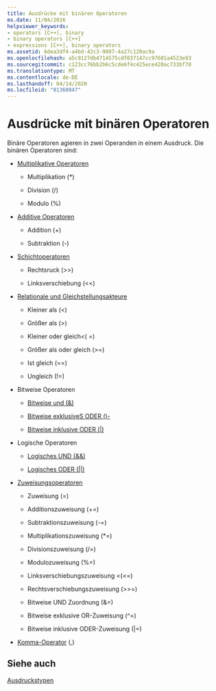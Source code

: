 ```yaml
---
title: Ausdrücke mit binären Operatoren
ms.date: 11/04/2016
helpviewer_keywords:
- operators [C++], binary
- binary operators [C++]
- expressions [C++], binary operators
ms.assetid: 6dea3df4-a4bd-42c3-9807-4a27c120ac9a
ms.openlocfilehash: a5c9127db4714575cdf037147cc97601a4523e93
ms.sourcegitcommit: c123cc76bb2b6c5cde6f4c425ece420ac733bf70
ms.translationtype: MT
ms.contentlocale: de-DE
ms.lasthandoff: 04/14/2020
ms.locfileid: "81360847"
---
```

# <a name="expressions-with-binary-operators"></a>Ausdrücke mit binären Operatoren

Binäre Operatoren agieren in zwei Operanden in einem Ausdruck. Die binären Operatoren sind:

- [Multiplikative Operatoren](../cpp/multiplicative-operators-and-the-modulus-operator.md)

  - Multiplikation (*)

  - Division (/)

  - Modulo (%)

- [Additive Operatoren](../cpp/additive-operators-plus-and.md)

  - Addition (+)

  - Subtraktion (-)

- [Schichtoperatoren](../cpp/left-shift-and-right-shift-operators-input-and-output.md)

  - Rechtsruck (>>)

  - Linksverschiebung (<<)

- [Relationale und Gleichstellungsakteure](../cpp/relational-operators-equal-and-equal.md)

  - Kleiner als (\<)

  - Größer als (>)

  - Kleiner oder gleich\<( =)

  - Größer als oder gleich (>=)

  - Ist gleich (==)

  - Ungleich (!=)

- Bitweise Operatoren

  - [Bitweise und (&)](../cpp/bitwise-and-operator-amp.md)

  - [Bitweise exklusiveS ODER ()-](../cpp/bitwise-exclusive-or-operator-hat.md)

  - [Bitweise inklusive ODER (&#124;)](../cpp/bitwise-inclusive-or-operator-pipe.md)

- Logische Operatoren

  - [Logisches UND (&&)](../cpp/logical-and-operator-amp-amp.md)

  - [Logisches ODER (&#124;&#124;)](../cpp/logical-or-operator-pipe-pipe.md)

- [Zuweisungsoperatoren](../cpp/assignment-operators.md)

  - Zuweisung (=)

  - Additionszuweisung (+=)

  - Subtraktionszuweisung (-=)

  - Multiplikationszuweisung (*=)

  - Divisionszuweisung (/=)

  - Modulozuweisung (%=)

  - Linksverschiebungszuweisung \<(<=)

  - Rechtsverschiebungszuweisung (>>=)

  - Bitweise UND Zuordnung (&=)

  - Bitweise exklusive OR-Zuweisung (^=)

  - Bitweise inklusive ODER-Zuweisung (&#124;=)

- [Komma-Operator](../cpp/comma-operator.md) (,)

## <a name="see-also"></a>Siehe auch

[Ausdruckstypen](../cpp/types-of-expressions.md)
